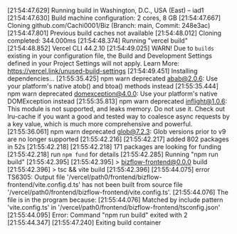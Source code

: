 [21:54:47.629] Running build in Washington, D.C., USA (East) – iad1
[21:54:47.630] Build machine configuration: 2 cores, 8 GB
[21:54:47.667] Cloning github.com/Cachi0001/Biz (Branch: main, Commit: 248e3ac)
[21:54:47.801] Previous build caches not available
[21:54:48.012] Cloning completed: 344.000ms
[21:54:48.374] Running "vercel build"
[21:54:48.852] Vercel CLI 44.2.10
[21:54:49.025] WARN! Due to `builds` existing in your configuration file, the Build and Development Settings defined in your Project Settings will not apply. Learn More: https://vercel.link/unused-build-settings
[21:54:49.451] Installing dependencies...
[21:55:35.425] npm warn deprecated abab@2.0.6: Use your platform's native atob() and btoa() methods instead
[21:55:35.444] npm warn deprecated domexception@4.0.0: Use your platform's native DOMException instead
[21:55:35.813] npm warn deprecated inflight@1.0.6: This module is not supported, and leaks memory. Do not use it. Check out lru-cache if you want a good and tested way to coalesce async requests by a key value, which is much more comprehensive and powerful.
[21:55:36.061] npm warn deprecated glob@7.2.3: Glob versions prior to v9 are no longer supported
[21:55:42.216] 
[21:55:42.217] added 802 packages in 52s
[21:55:42.218] 
[21:55:42.218] 171 packages are looking for funding
[21:55:42.218]   run `npm fund` for details
[21:55:42.285] Running "npm run build"
[21:55:42.395] 
[21:55:42.395] > bizflow-frontend@0.0.0 build
[21:55:42.396] > tsc && vite build
[21:55:42.396] 
[21:55:44.075] error TS6305: Output file '/vercel/path0/frontend/bizflow-frontend/vite.config.d.ts' has not been built from source file '/vercel/path0/frontend/bizflow-frontend/vite.config.ts'.
[21:55:44.076]   The file is in the program because:
[21:55:44.076]     Matched by include pattern 'vite.config.ts' in '/vercel/path0/frontend/bizflow-frontend/tsconfig.json'
[21:55:44.095] Error: Command "npm run build" exited with 2
[21:55:44.347] 
[21:55:47.240] Exiting build container